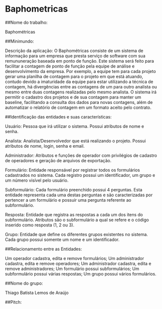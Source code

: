# Baphometricas

##Nome do trabalho: 

Baphométricas

##Minimundo: 

Descrição da aplicação:
O Baphométricas consiste de um sistema de informação para um empresa que presta serviço de software com sua remununeração baseada em 
ponto de função. Este sistema será feito para facilitar a contagem de ponto de função pela equipe de análise e desenvolvimento da empresa. Por exemplo, a equipe tem para cada projeto gerar uma planilha de contagem para o projeto em que está atuando, contudo devido a 
imaturidade da equipe para estar utilizando a técnica de contagem, há divergências entre as contagens de um para outro analista ou mesmo entre duas contagens realizadas pelo mesmo analista. O sistema irá permitir o cadastro dos projetos e de sua contagem para manter um baseline, facilitando a consulta dos dados para novas contagens, além de automatizar o relatório de contagem em um formato aceito pelo contrato.

##Identificação das entidades e suas características:

Usuário: Pessoa que irá utilizar o sistema. Possui atributos de nome e senha.

Analista: Analista/Desenvolvedor que está realizando o projeto. Possui atributos de nome, login, senha e email.

Administrador: Atributos e funções de operador com privilégios de cadastro de operadores e geração de arquivos de exportação.

Formulário:  Entidade responsável por registrar todos os formulários cadastrados no sistema. Cada registro possui um identificador, um grupo e um número visível pelo usuário.

Subformulário: Cada formulário preenchido possui 4 perguntas. Esta entidade representa cada uma destas perguntas e são caracterizadas por pertencer a um formulário e possuir uma pergunta referente ao subformulário.

Resposta: Entidade que registra as respostas a cada um dos itens do subformulário. Atributos são o subformulário a qual se refere e o código inserido como resposta (1, 2 ou 3).

Grupo: Entidade que define os diferentes grupos existentes no sistema. Cada grupo possui somente um nome e um identificador.

##Relacionamento entre as Entidades:

Um operador cadastra, edita e remove formulários;
Um administrador cadastra, edita e remove operadores;
Um administrador cadastra, edita e remove administradores;
Um formulário possui subformulários;
Um subformulário possui várias respostas;
Um grupo possui vários formulários.

##Nome do grupo: 

Thiago Batista Lemos de Araújo

##Pitch:

